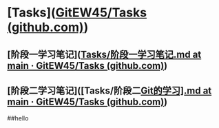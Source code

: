 # [Tasks]([GitEW45/Tasks (github.com)](https://github.com/GitEW45/Tasks))

## [阶段一学习笔记]([Tasks/阶段一学习笔记.md at main · GitEW45/Tasks (github.com)](https://github.com/GitEW45/Tasks/blob/main/阶段一学习笔记.md))

## [阶段二学习笔记]([Tasks/阶段二[Git的学习\].md at main · GitEW45/Tasks (github.com)](https://github.com/GitEW45/Tasks/blob/main/阶段二[Git的学习].md))
##hello

